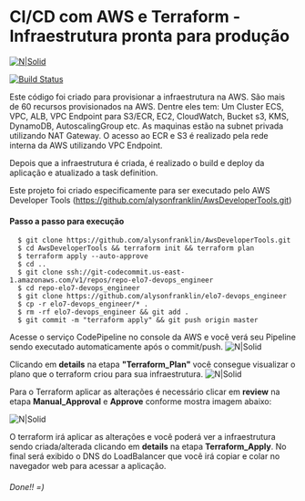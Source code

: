 # CI/CD com AWS e Terraform - Infraestrutura pronta para produção

[![N|Solid](https://miro.medium.com/max/1568/1*DqldXuoO53SQrT137Op4IQ.png)](https://www.linkedin.com/in/alysonfranklin/)

[![Build Status](https://travis-ci.org/joemccann/dillinger.svg?branch=master)](https://www.linkedin.com/in/alysonfranklin/)

Este código foi criado para provisionar a infraestrutura na AWS.
São mais de 60 recursos provisionados na AWS.
Dentre eles tem: Um Cluster ECS, VPC, ALB, VPC Endpoint para S3/ECR, EC2, CloudWatch, Bucket s3, KMS, DynamoDB, AutoscalingGroup etc.
As maquinas estão na subnet privada utilizando NAT Gateway. O acesso ao ECR e S3 é realizado pela rede interna da AWS utilizando VPC Endpoint.

Depois que a infraestrutura é criada, é realizado o build e deploy da aplicação e atualizado a task definition.

Este projeto foi criado especificamente para ser executado pelo AWS Developer Tools (https://github.com/alysonfranklin/AwsDeveloperTools.git)

#### Passo a passo para execução
```
  $ git clone https://github.com/alysonfranklin/AwsDeveloperTools.git
  $ cd AwsDeveloperTools && terraform init && terraform plan
  $ terraform apply --auto-approve
  $ cd ..
  $ git clone ssh://git-codecommit.us-east-1.amazonaws.com/v1/repos/repo-elo7-devops_engineer
  $ cd repo-elo7-devops_engineer
  $ git clone https://github.com/alysonfranklin/elo7-devops_engineer
  $ cp -r elo7-devops_engineer/* .
  $ rm -rf elo7-devops_engineer && git add .
  $ git commit -m "terraform apply" && git push origin master
```
Acesse o serviço CodePipeline no console da AWS e você verá seu Pipeline sendo executado automaticamente após o commit/push.
![N|Solid](https://i.imgur.com/DhzDi5j.png)

Clicando em **details** na etapa **"Terraform_Plan"** você consegue visualizar o plano que o terraform criou para sua infraestrutura.
![N|Solid](https://i.imgur.com/w3CuNtK.png)

Para o Terraform aplicar as alterações é necessário clicar em **review** na etapa **Manual_Approval** e **Approve** conforme mostra imagem abaixo:

![N|Solid](https://i.imgur.com/c8n4D4K.png)

O terraform irá aplicar as alterações e você poderá ver a infraestrutura sendo criada/alterada clicando em **details** na etapa **Terraform_Apply**. 
No final será exibido o DNS do LoadBalancer que você irá copiar e colar no navegador web para acessar a aplicação.
###### Done!! =)
